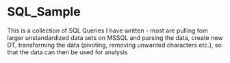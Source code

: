 # SQL_Sample
This is a collection of SQL Queries I have written - most are pulling fom larger unstandardized data sets on MSSQL and parsing the data, create new DT, transforming the data (pivoting, removing unwanted characters etc.), so that the data can then be used for analysis
